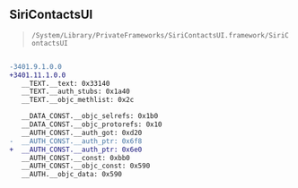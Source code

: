 ## SiriContactsUI

> `/System/Library/PrivateFrameworks/SiriContactsUI.framework/SiriContactsUI`

```diff

-3401.9.1.0.0
+3401.11.1.0.0
   __TEXT.__text: 0x33140
   __TEXT.__auth_stubs: 0x1a40
   __TEXT.__objc_methlist: 0x2c

   __DATA_CONST.__objc_selrefs: 0x1b0
   __DATA_CONST.__objc_protorefs: 0x10
   __AUTH_CONST.__auth_got: 0xd20
-  __AUTH_CONST.__auth_ptr: 0x6f8
+  __AUTH_CONST.__auth_ptr: 0x6e0
   __AUTH_CONST.__const: 0xbb0
   __AUTH_CONST.__objc_const: 0x590
   __AUTH.__objc_data: 0x590

```
